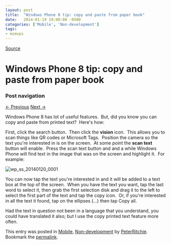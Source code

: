 ```yaml
---
layout: post
title:  "Windows Phone 8 tip: copy and paste from paper book"
date:   2014-01-19 19:00:00 -0500
categories: ['Mobile', 'Non-development']
tags:
- msmvps
---
```

[Source](http://pr-blog.azurewebsites.net/2014/01/20/windows-phone-8-tip-copy-and-paste-from-paper-book/ "Permalink to Windows Phone 8 tip: copy and paste from paper book")

# Windows Phone 8 tip: copy and paste from paper book

### Post navigation

[← Previous][1] [Next →][2]

Windows Phone 8 has lot of useful features.  But, did you know you can copy and paste from printed text?  Here's how:

First, click the search button.  Then click the **vision** icon.  This allows you to scan things like QR codes or Microsoft Tags.  Position the camera so the text you're interested in is on the screen.  At some point the **scan text** button will enable.  Press the scan text button and and a while Windows Phone will find text in the image that was on the screen and highlight it.  For example:

![wp_ss_20140120_0001][3]

You can now tap the text you're interested in and it will be added to a text box at the top of the screen.  When you have the text you want, tap the last word to select it, then grab the first selection disk and drag it to the left to select the first part of the text and tap the copy icon.  Or, if you're interested in all the text it found, tap on the ellipses (…) then tap Copy all.

Had the text in question not been in a language that you understand, you could have translated it also; but I use the copy printed text feature more often.

This entry was posted in [Mobile][4], [Non-development][5] by [PeterRitchie][6]. Bookmark the [permalink][7]. 

[1]: http://pr-blog.azurewebsites.net/2013/12/07/data-virtualization-in-windows-phone-7-1-or-why-inotifycollectionchanged-is-fundamentally-broken/
[2]: http://pr-blog.azurewebsites.net/2014/01/28/skydrive-tip-extracting-text-from-an-image/
[3]: http://pr-blog.azurewebsites.net/wp-content/uploads/2014/01/wp_ss_20140120_0001_thumb.jpg "wp_ss_20140120_0001"
[4]: http://pr-blog.azurewebsites.net/category/mobile/
[5]: http://pr-blog.azurewebsites.net/category/nondev/
[6]: http://pr-blog.azurewebsites.net/author/peterritchie/
[7]: http://pr-blog.azurewebsites.net/2014/01/20/windows-phone-8-tip-copy-and-paste-from-paper-book/ "Permalink to Windows Phone 8 tip: copy and paste from paper book"

